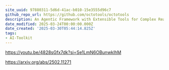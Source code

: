 ```yaml
---
site_uuid: 97880311-5d6d-41ac-b010-15e3555d96c7
github_repo_url: https://github.com/octotools/octotools
description: An Agentic Framework with Extensible Tools for Complex Reasoning
date_modified: 2025-03-24T00:00:00.000Z
date_created: '2025-03-30T05:44:14.825Z'
tags:
- AI-Toolkit
---
```




https://youtu.be/4828sGfx7dk?si=Se1LmN6OBunwkIhM

https://arxiv.org/abs/2502.11271

